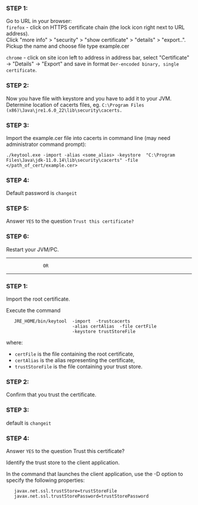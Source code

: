 ### STEP 1:

Go to URL in your browser:  
`firefox` - click on HTTPS certificate chain (the lock icon right next to URL address).  
            Click "more info" > "security" > "show certificate" > "details" > "export..".  
            Pickup the name and choose file type example.cer  
            
`chrome` - click on site icon left to address in address bar,
           select "Certificate" -> "Details" -> "Export" and 
           save in format `Der-encoded binary, single certificate`.

### STEP 2:   
Now you have file with keystore and you have to add it to your JVM.  
 Determine location of cacerts files, eg. ```C:\Program Files (x86)\Java\jre1.6.0_22\lib\security\cacerts.```   

### STEP 3:   
Import the example.cer file into cacerts in command line (may need administrator command prompt):

```
./keytool.exe -import -alias <some_alias> -keystore  "C:\Program Files\Java\jdk-11.0.14\lib\security\cacerts" -file </path_of_cert/example.cer>
```

### STEP 4:   
Default password is `changeit`  

### STEP 5:   
Answer `YES` to the question `Trust this certificate?`    

### STEP 6:   
Restart your JVM/PC.

________________________
                  OR   
_________________________
### STEP 1:  
Import the root certificate.  

Execute the command  
```
   JRE_HOME/bin/keytool  -import  -trustcacerts
                         -alias certAlias  -file certFile
                         -keystore trustStoreFile
```
where:  
 - `certFile` is the file containing the root certificate,  
 - `certAlias` is the alias representing the certificate,  
 - `trustStoreFile` is the file containing your trust store.  

### STEP 2:  
Confirm that you trust the certificate.  

### STEP 3:  
default is `changeit`  

### STEP 4:  
Answer `YES` to the question Trust this certificate?  

Identify the trust store to the client application.  

In the command that launches the client application, use the -D option to specify the following properties:  
```
   javax.net.ssl.trustStore=trustStoreFile  
   javax.net.ssl.trustStorePassword=trustStorePassword  
```   
